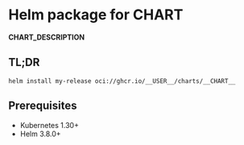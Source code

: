 # Helm package for __CHART__

__CHART_DESCRIPTION__

## TL;DR

```console
helm install my-release oci://ghcr.io/__USER__/charts/__CHART__
```

## Prerequisites

- Kubernetes 1.30+
- Helm 3.8.0+
